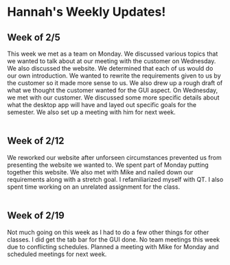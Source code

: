 # Hannah's Weekly Updates! 

## Week of 2/5 
This week we met as a team on Monday. We discussed various topics that we wanted to talk about at our meeting with the customer on Wednesday.
We also discussed the website. We determined that each of us would do our own introduction. We wanted to rewrite the requirements given to
us by the customer so it made more sense to us. We also drew up a rough draft of what we thought the customer wanted for the GUI aspect.
On Wednesday, we met with our customer. We discussed some more specific details about what the desktop app will have and layed out specific
goals for the semester. We also set up a meeting with him for next week. 
<br><br> 

## Week of 2/12
We reworked our website after unforseen circumstances prevented us from presenting the website we wanted to. We spent part of Monday putting together this website. We also met with Mike and nailed down our requirements along with a stretch goal. I refamiliarized
myself with QT. I also spent time working on an unrelated assignment for the class. 
<br><br>

## Week of 2/19 
Not much going on this week as I had to do a few other things for other classes. I did get the tab bar for the GUI done. No team meetings this week due to conflicting schedules. Planned a meeting with Mike for Monday and scheduled meetings for next week. 
<br><br>
